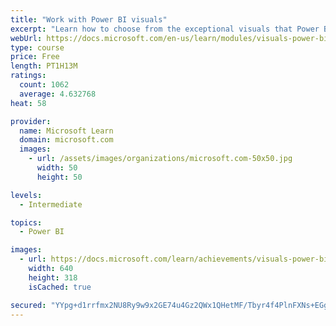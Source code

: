 ```yaml
---
title: "Work with Power BI visuals"
excerpt: "Learn how to choose from the exceptional visuals that Power BI makes available to you. Formatting visuals will direct the user’s attention to exactly where you want it, while helping to make the visual easier to read and interpret. You will also learn about how to use key performance indicators (KPIs)."
webUrl: https://docs.microsoft.com/en-us/learn/modules/visuals-power-bi/
type: course
price: Free
length: PT1H13M
ratings:
  count: 1062
  average: 4.632768
heat: 58

provider:
  name: Microsoft Learn
  domain: microsoft.com
  images:
    - url: /assets/images/organizations/microsoft.com-50x50.jpg
      width: 50
      height: 50

levels:
  - Intermediate

topics:
  - Power BI

images:
  - url: https://docs.microsoft.com/learn/achievements/visuals-power-bi-social.png
    width: 640
    height: 318
    isCached: true

secured: "YYpg+d1rrfmx2NU8Ry9w9x2GE74u4Gz2QWx1QHetMF/Tbyr4f4PlnFXNs+EGgH6UIlLJR8ZQuskbGdxKypkFK7dD3dx0Rhp8yAJgPJLBS+plsxQ/BBFlxU/0liHGO2GmgHPbSnrps9MMeDf1SEnffConVKloH01fFGdbMZ4wrXoP+w/mmTFT6ieJPRIUu8Y79F7Xf2LMizHo5xT8HjOHXCJiL4QdaIIeYlYiUjmEaQva+nKTK2dkJlW8vls+wwlKx62TZW3q56ic3lWEdG9eI4liV0C1qk5CGczbMSyrFKFSd96Iptf5l1MrBGMwyt1L/YH0JU+4y69OU809GH4QLePkIvDfaljs9Za6p88FbKFEHkycterYh6wmH9ABif/zYs8vZ8Mqv8JDciuqVJl6hytsBxuvGvaUso9+bSmdh60=;062soRByGcPTnEDeJprb6Q=="
---
```


